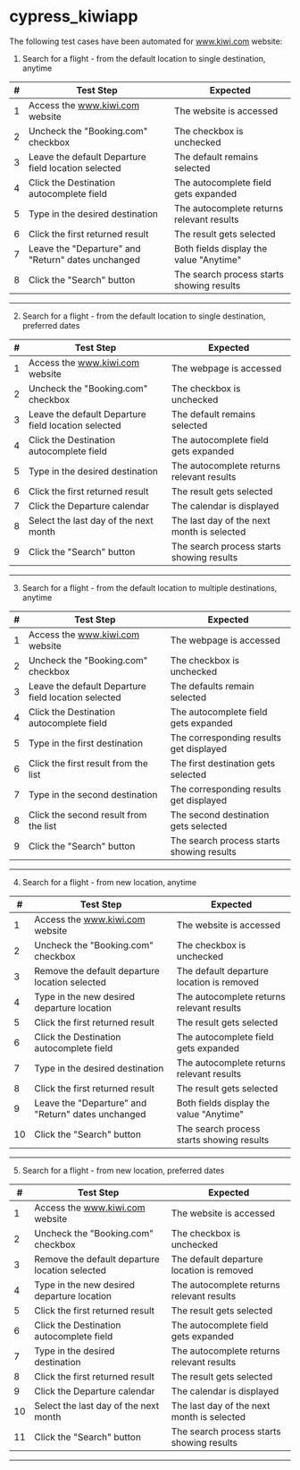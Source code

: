 # cypress_kiwiapp

The following test cases have been automated for www.kiwi.com website:

1. Search for a flight - from the default location to single destination, anytime

| # | **Test Step**                                       | **Expected**                                |
|---|-----------------------------------------------------|---------------------------------------------|
| 1 | Access the www.kiwi.com website                     | The website is accessed                     |
| 2 | Uncheck the "Booking.com" checkbox                  | The checkbox is unchecked                   |
| 3 | Leave the default Departure field location selected | The default remains selected                |
| 4 | Click the Destination autocomplete field            | The autocomplete field gets expanded        |
| 5 | Type in the desired destination                     | The autocomplete returns relevant results   |
| 6 | Click the first returned result                     | The result gets selected                    |
| 7 | Leave the "Departure" and "Return" dates unchanged  | Both fields display the value "Anytime"     |
| 8 | Click the "Search" button                           | The search process starts showing results   |
---------------------------------------------------------------------------------------------------------

2. Search for a flight - from the default location to single destination, preferred dates

| # | **Test Step**                                       | **Expected**                                |
|---|-----------------------------------------------------|---------------------------------------------|
| 1 | Access the www.kiwi.com website                     | The webpage is accessed                     |
| 2 | Uncheck the "Booking.com" checkbox                  | The checkbox is unchecked                   |
| 3 | Leave the default Departure field location selected | The default remains selected                |
| 4 | Click the Destination autocomplete field            | The autocomplete field gets expanded        |
| 5 | Type in the desired destination                     | The autocomplete returns relevant results   |
| 6 | Click the first returned result                     | The result gets selected                    |
| 7 | Click the Departure calendar                        | The calendar is displayed                   |
| 8 | Select the last day of the next month               | The last day of the next month is selected  |
| 9 | Click the "Search" button                           | The search process starts showing results   |
---------------------------------------------------------------------------------------------------------

3. Search for a flight - from the default location to multiple destinations, anytime

| # | **Test Step**                                       | **Expected**                                |
|---|-----------------------------------------------------|---------------------------------------------|
| 1 | Access the www.kiwi.com website                     | The webpage is accessed                     |
| 2 | Uncheck the "Booking.com" checkbox                  | The checkbox is unchecked                   |
| 3 | Leave the default Departure field location selected | The defaults remain selected                |
| 4 | Click the Destination autocomplete field            | The autocomplete field gets expanded        |
| 5 | Type in the first destination                       | The corresponding results get displayed     |
| 6 | Click the first result from the list                | The first destination gets selected         |
| 7 | Type in the second destination                      | The corresponding results get displayed     |
| 8 | Click the second result from the list               | The second destination gets selected        |
| 9 | Click the "Search" button                           | The search process starts showing results   |
---------------------------------------------------------------------------------------------------------

4. Search for a flight - from new location, anytime

| # | **Test Step**                                       | **Expected**                                |
|---|-----------------------------------------------------|---------------------------------------------|
| 1 | Access the www.kiwi.com website                     | The website is accessed                     |
| 2 | Uncheck the "Booking.com" checkbox                  | The checkbox is unchecked                   |
| 3 | Remove the default departure location selected      | The default departure location is removed   |
| 4 | Type in the new desired departure location          | The autocomplete returns relevant results   |
| 5	| Click the first returned result                     | The result gets selected                    |
| 6 | Click the Destination autocomplete field            | The autocomplete field gets expanded        |
| 7 | Type in the desired destination                     | The autocomplete returns relevant results   |
| 8 | Click the first returned result                     | The result gets selected                    |
| 9 | Leave the "Departure" and "Return" dates unchanged  | Both fields display the value "Anytime"     |
| 10 | Click the "Search" button                          | The search process starts showing results   |
---------------------------------------------------------------------------------------------------------

5. Search for a flight - from new location, preferred dates

| # | **Test Step**                                       | **Expected**                                |
|---|-----------------------------------------------------|---------------------------------------------|
| 1 | Access the www.kiwi.com website                     | The website is accessed                     |
| 2 | Uncheck the "Booking.com" checkbox                  | The checkbox is unchecked                   |
| 3 | Remove the default departure location selected      | The default departure location is removed   |
| 4 | Type in the new desired departure location          | The autocomplete returns relevant results   |
| 5	| Click the first returned result                     | The result gets selected                    |
| 6 | Click the Destination autocomplete field            | The autocomplete field gets expanded        |
| 7 | Type in the desired destination                     | The autocomplete returns relevant results   |
| 8 | Click the first returned result                     | The result gets selected                    |
| 9 | Click the Departure calendar                        | The calendar is displayed                   |
| 10 | Select the last day of the next month              | The last day of the next month is selected  |
| 11 | Click the "Search" button                          | The search process starts showing results   |
---------------------------------------------------------------------------------------------------------
